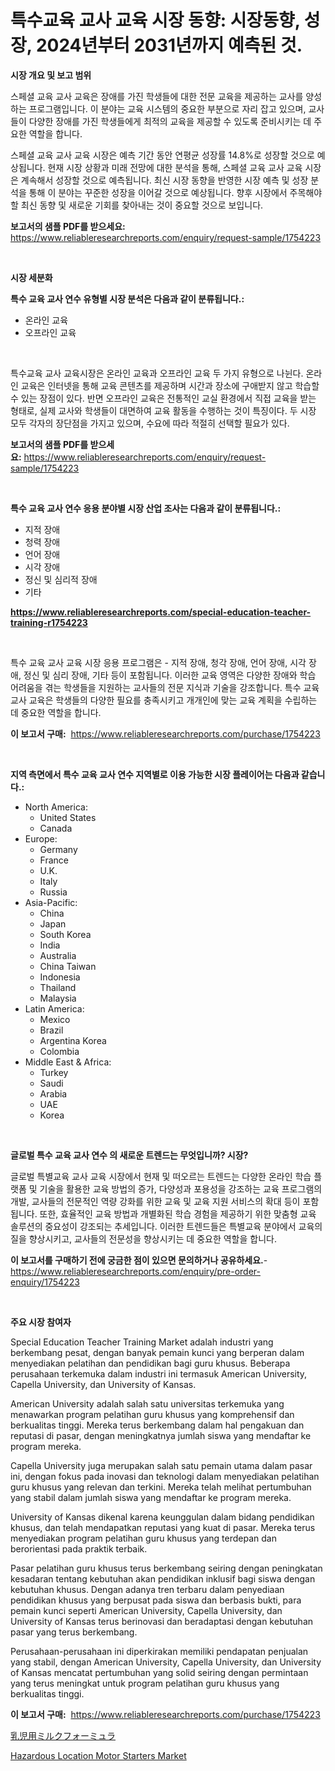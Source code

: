 <p><h1>특수교육 교사 교육 시장 동향: 시장동향, 성장, 2024년부터 2031년까지 예측된 것.</h1></p><p><strong>시장 개요 및 보고 범위</strong></p>
<p><p>스페셜 교육 교사 교육은 장애를 가진 학생들에 대한 전문 교육을 제공하는 교사를 양성하는 프로그램입니다. 이 분야는 교육 시스템의 중요한 부분으로 자리 잡고 있으며, 교사들이 다양한 장애를 가진 학생들에게 최적의 교육을 제공할 수 있도록 준비시키는 데 주요한 역할을 합니다.</p><p>스페셜 교육 교사 교육 시장은 예측 기간 동안 연평균 성장률 14.8%로 성장할 것으로 예상됩니다. 현재 시장 상황과 미래 전망에 대한 분석을 통해, 스페셜 교육 교사 교육 시장은 계속해서 성장할 것으로 예측됩니다. 최신 시장 동향을 반영한 시장 예측 및 성장 분석을 통해 이 분야는 꾸준한 성장을 이어갈 것으로 예상됩니다. 향후 시장에서 주목해야 할 최신 동향 및 새로운 기회를 찾아내는 것이 중요할 것으로 보입니다.</p></p>
<p><strong>보고서의 샘플 PDF를 받으세요:</strong> <a href="https://www.reliableresearchreports.com/enquiry/request-sample/1754223">https://www.reliableresearchreports.com/enquiry/request-sample/1754223</a></p>
<p>&nbsp;</p>
<p><strong>시장 세분화</strong></p>
<p><strong>특수 교육 교사 연수 유형별 시장 분석은 다음과 같이 분류됩니다.:</strong></p>
<p><ul><li>온라인 교육</li><li>오프라인 교육</li></ul></p>
<p>&nbsp;</p>
<p><p>특수교육 교사 교육시장은 온라인 교육과 오프라인 교육 두 가지 유형으로 나뉜다. 온라인 교육은 인터넷을 통해 교육 콘텐츠를 제공하며 시간과 장소에 구애받지 않고 학습할 수 있는 장점이 있다. 반면 오프라인 교육은 전통적인 교실 환경에서 직접 교육을 받는 형태로, 실제 교사와 학생들이 대면하여 교육 활동을 수행하는 것이 특징이다. 두 시장 모두 각자의 장단점을 가지고 있으며, 수요에 따라 적절히 선택할 필요가 있다.</p></p>
<p><strong>보고서의 샘플 PDF를 받으세요:</strong>&nbsp;<a href="https://www.reliableresearchreports.com/enquiry/request-sample/1754223">https://www.reliableresearchreports.com/enquiry/request-sample/1754223</a></p>
<p>&nbsp;</p>
<p><strong> 특수 교육 교사 연수 응용 분야별 시장 산업 조사는 다음과 같이 분류됩니다.:</strong></p>
<p><ul><li>지적 장애</li><li>청력 장애</li><li>언어 장애</li><li>시각 장애</li><li>정신 및 심리적 장애</li><li>기타</li></ul></p>
<p><strong><a href="https://www.reliableresearchreports.com/special-education-teacher-training-r1754223">https://www.reliableresearchreports.com/special-education-teacher-training-r1754223</a></strong></p>
<p>&nbsp;</p>
<p><p>특수 교육 교사 교육 시장 응용 프로그램은 - 지적 장애, 청각 장애, 언어 장애, 시각 장애, 정신 및 심리 장애, 기타 등이 포함됩니다. 이러한 교육 영역은 다양한 장애와 학습 어려움을 겪는 학생들을 지원하는 교사들의 전문 지식과 기술을 강조합니다. 특수 교육 교사 교육은 학생들의 다양한 필요를 충족시키고 개개인에 맞는 교육 계획을 수립하는 데 중요한 역할을 합니다.</p></p>
<p><strong>이 보고서 구매:</strong>&nbsp; <a href="https://www.reliableresearchreports.com/purchase/1754223">https://www.reliableresearchreports.com/purchase/1754223</a></p>
<p>&nbsp;</p>
<p><strong>지역 측면에서 특수 교육 교사 연수 지역별로 이용 가능한 시장 플레이어는 다음과 같습니다.:</strong></p>
<p><ul>
    <li>
        North America:
        <ul>
            <li>United States</li>
            <li>Canada</li>
        </ul>
    </li>
    <li>
        Europe:
        <ul>
            <li>Germany</li>
            <li>France</li>
            <li>U.K.</li>
            <li>Italy</li>
            <li>Russia</li>
        </ul>
    </li>
    <li>
        Asia-Pacific:
        <ul>
            <li>China</li>
            <li>Japan</li>
            <li>South Korea</li>
            <li>India</li>
            <li>Australia</li>
            <li>China Taiwan</li>
            <li>Indonesia</li>
            <li>Thailand</li>
            <li>Malaysia</li>
        </ul>
    </li>
    <li>
        Latin America:
        <ul>
            <li>Mexico</li>
            <li>Brazil</li>
            <li>Argentina Korea</li>
            <li>Colombia</li>
        </ul>
    </li>
    <li>
        Middle East & Africa:
        <ul>
            <li>Turkey</li>
            <li>Saudi</li>
            <li>Arabia</li>
            <li>UAE</li>
            <li>Korea</li>
        </ul>
    </li>
    </ul></p>
<p>&nbsp;</p>
<p><strong>글로벌 특수 교육 교사 연수 의 새로운 트렌드는 무엇입니까? 시장?</strong></p>
<p><p>글로벌 특별교육 교사 교육 시장에서 현재 및 떠오르는 트렌드는 다양한 온라인 학습 플랫폼 및 기술을 활용한 교육 방법의 증가, 다양성과 포용성을 강조하는 교육 프로그램의 개발, 교사들의 전문적인 역량 강화를 위한 교육 및 교육 지원 서비스의 확대 등이 포함됩니다. 또한, 효율적인 교육 방법과 개별화된 학습 경험을 제공하기 위한 맞춤형 교육 솔루션의 중요성이 강조되는 추세입니다. 이러한 트렌드들은 특별교육 분야에서 교육의 질을 향상시키고, 교사들의 전문성을 향상시키는 데 중요한 역할을 합니다.</p></p>
<p><strong>이 보고서를 구매하기 전에 궁금한 점이 있으면 문의하거나 공유하세요.</strong>- <a href="https://www.reliableresearchreports.com/enquiry/pre-order-enquiry/1754223">https://www.reliableresearchreports.com/enquiry/pre-order-enquiry/1754223</a></p>
<p>&nbsp;</p>
<p><strong>주요 시장 참여자</strong></p>
<p><p>Special Education Teacher Training Market adalah industri yang berkembang pesat, dengan banyak pemain kunci yang berperan dalam menyediakan pelatihan dan pendidikan bagi guru khusus. Beberapa perusahaan terkemuka dalam industri ini termasuk American University, Capella University, dan University of Kansas.</p><p>American University adalah salah satu universitas terkemuka yang menawarkan program pelatihan guru khusus yang komprehensif dan berkualitas tinggi. Mereka terus berkembang dalam hal pengakuan dan reputasi di pasar, dengan meningkatnya jumlah siswa yang mendaftar ke program mereka.</p><p>Capella University juga merupakan salah satu pemain utama dalam pasar ini, dengan fokus pada inovasi dan teknologi dalam menyediakan pelatihan guru khusus yang relevan dan terkini. Mereka telah melihat pertumbuhan yang stabil dalam jumlah siswa yang mendaftar ke program mereka.</p><p>University of Kansas dikenal karena keunggulan dalam bidang pendidikan khusus, dan telah mendapatkan reputasi yang kuat di pasar. Mereka terus menyediakan program pelatihan guru khusus yang terdepan dan berorientasi pada praktik terbaik.</p><p>Pasar pelatihan guru khusus terus berkembang seiring dengan peningkatan kesadaran tentang kebutuhan akan pendidikan inklusif bagi siswa dengan kebutuhan khusus. Dengan adanya tren terbaru dalam penyediaan pendidikan khusus yang berpusat pada siswa dan berbasis bukti, para pemain kunci seperti American University, Capella University, dan University of Kansas terus berinovasi dan beradaptasi dengan kebutuhan pasar yang terus berkembang.</p><p>Perusahaan-perusahaan ini diperkirakan memiliki pendapatan penjualan yang stabil, dengan American University, Capella University, dan University of Kansas mencatat pertumbuhan yang solid seiring dengan permintaan yang terus meningkat untuk program pelatihan guru khusus yang berkualitas tinggi.</p></p>
<p><strong>이 보고서 구매:</strong>&nbsp;&nbsp;<a href="https://www.reliableresearchreports.com/purchase/1754223">https://www.reliableresearchreports.com/purchase/1754223</a></p>
<p><p><a href="https://github.com/Sophiaard2003/Market-Research-Report-List-1/blob/main/764066827717.md">乳児用ミルクフォーミュラ</a></p><p><a href="https://github.com/brenzgnarento/Market-Research-Report-List-2/blob/main/hazardous-location-motor-starters-market.md">Hazardous Location Motor Starters Market</a></p></p>